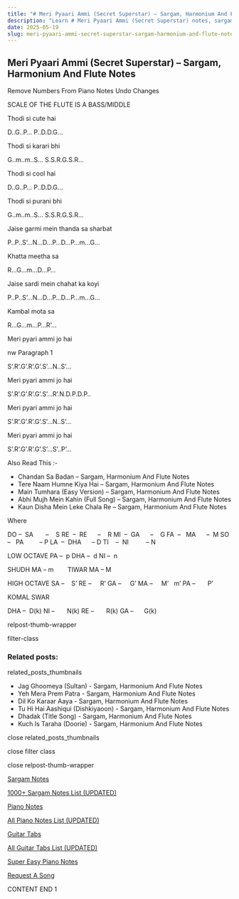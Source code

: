 ```yaml
---
title: "# Meri Pyaari Ammi (Secret Superstar) – Sargam, Harmonium And Flute Notes"
description: "Learn # Meri Pyaari Ammi (Secret Superstar) notes, sargam, harmonium notations and flute notes. Easy step-by-step tutorial for beginners."
date: 2025-05-19
slug: meri-pyaari-ammi-secret-superstar-sargam-harmonium-and-flute-notes
---
```


## Meri Pyaari Ammi (Secret Superstar) – Sargam, Harmonium And Flute Notes

Remove Numbers From Piano Notes
Undo Changes

SCALE OF THE FLUTE IS A BASS/MIDDLE

Thodi si cute hai

D..G..P… P..D.D.G…

Thodi si karari bhi

G..m..m..S… S.S.R.G.S.R…

Thodi si cool hai

D..G..P… P..D.D.G…

Thodi si purani bhi

G..m..m..S… S.S.R.G.S.R…

Jaise garmi mein thanda sa sharbat

P..P..S’…N…D…P…D…P…m…G…

Khatta meetha sa

R…G…m…D…P…

Jaise sardi mein chahat ka koyi

P..P..S’…N…D…P…D…P…m…G…

Kambal mota sa

R…G…m…P…R’…

Meri pyari ammi jo hai

nw Paragraph 1

S’.R’.G’.R’.G’.S’…N..S’…

Meri pyari ammi jo hai

S’.R’.G’.R’.G’.S’…R’.N.D.P.D.P..

Meri pyari ammi jo hai

S’.R’.G’.R’.G’.S’…N..S’…

Meri pyari ammi jo hai

S’.R’.G’.R’.G’.S’…S’..P’…

Also Read This :-

* Chandan Sa Badan – Sargam, Harmonium And Flute Notes
* Tere Naam Humne Kiya Hai – Sargam, Harmonium And Flute Notes
* Main Tumhara (Easy Version) – Sargam, Harmonium And Flute Notes
* Abhi Mujh Mein Kahin (Full Song) – Sargam, Harmonium And Flute Notes
* Kaun Disha Mein Leke Chala Re – Sargam, Harmonium And Flute Notes

Where

DO –  SA       –    S
RE  –  RE      –    R
MI  –  GA      –    G
FA  –   MA      –  M
SO  –   PA         – P
LA  –  DHA      – D
TI    –  NI          – N

LOW OCTAVE
PA –  p
DHA –  d
NI –  n

SHUDH MA – m        TIWAR MA – M

HIGH OCTAVE
SA –    S’
RE –     R’
GA –     G’
MA –     M’   m’
PA –       P’

KOMAL SWAR

DHA –  D(k)
NI –       N(k)
RE –       R(k)
GA –      G(k)

relpost-thumb-wrapper

filter-class

### Related posts:

related_posts_thumbnails

* Jag Ghoomeya (Sultan) - Sargam, Harmonium And Flute Notes
* Yeh Mera Prem Patra - Sargam, Harmonium And Flute Notes
* Dil Ko Karaar Aaya - Sargam, Harmonium And Flute Notes
* Tu Hi Hai Aashiqui (Dishkiyaoon) - Sargam, Harmonium And Flute Notes
* Dhadak (Title Song) - Sargam, Harmonium And Flute Notes
* Kuch Is Taraha (Doorie) - Sargam, Harmonium And Flute Notes

close related_posts_thumbnails

close filter class

close relpost-thumb-wrapper

[Sargam Notes](https://www.notationsworld.com/sargam-notes.html)

[1000+ Sargam Notes List (UPDATED)](https://www.notationsworld.com/all-songs-list-sargam-notes.html)

[Piano Notes](https://www.notationsworld.com/piano-notes.html)

[All Piano Notes List (UPDATED)](https://www.notationsworld.com/all-songs-list-piano-notes.html)

[Guitar Tabs](https://www.notationsworld.com/guitar-tabs.html)

[All Guitar Tabs List (UPDATED)](https://www.notationsworld.com/all-songs-list-guitar-tabs.html)

[Super Easy Piano Notes](https://studywall.in/)

[Request A Song](https://www.notationsworld.com/request-a-song.html)

CONTENT END 1

